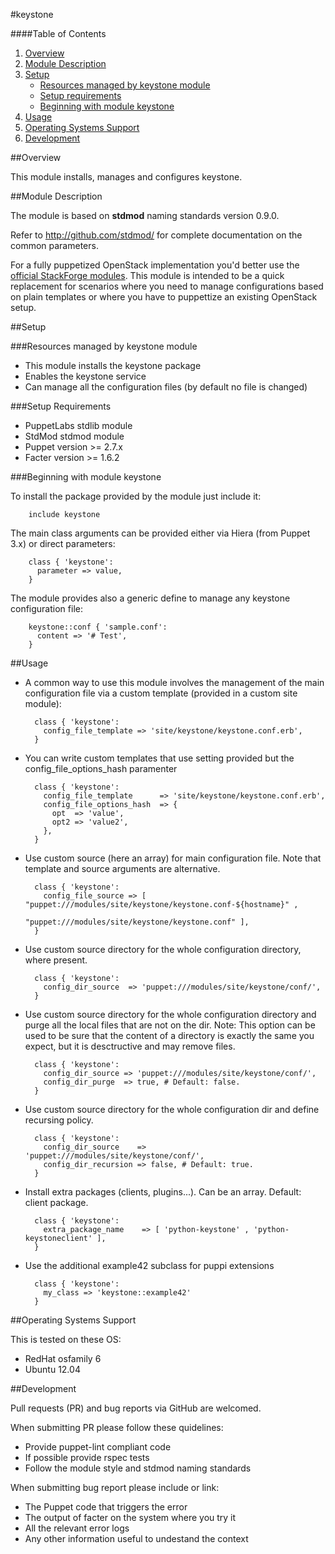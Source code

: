 #keystone

####Table of Contents

1. [Overview](#overview)
2. [Module Description](#module-description)
3. [Setup](#setup)
    * [Resources managed by keystone module](#resources-managed-by-keystone-module)
    * [Setup requirements](#setup-requirements)
    * [Beginning with module keystone](#beginning-with-module-keystone)
4. [Usage](#usage)
5. [Operating Systems Support](#operating-systems-support)
6. [Development](#development)

##Overview

This module installs, manages and configures keystone.

##Module Description

The module is based on **stdmod** naming standards version 0.9.0.

Refer to http://github.com/stdmod/ for complete documentation on the common parameters.

For a fully puppetized OpenStack implementation you'd better use the [official StackForge modules](https://github.com/stackforge/puppet-openstack).
This module is intended to be a quick replacement for scenarios where you need to manage configurations based on plain templates or where you have to puppettize an existing OpenStack setup.

##Setup

###Resources managed by keystone module
* This module installs the keystone package
* Enables the keystone service
* Can manage all the configuration files (by default no file is changed)

###Setup Requirements
* PuppetLabs stdlib module
* StdMod stdmod module
* Puppet version >= 2.7.x
* Facter version >= 1.6.2

###Beginning with module keystone

To install the package provided by the module just include it:

        include keystone

The main class arguments can be provided either via Hiera (from Puppet 3.x) or direct parameters:

        class { 'keystone':
          parameter => value,
        }

The module provides also a generic define to manage any keystone configuration file:

        keystone::conf { 'sample.conf':
          content => '# Test',
        }


##Usage

* A common way to use this module involves the management of the main configuration file via a custom template (provided in a custom site module):

        class { 'keystone':
          config_file_template => 'site/keystone/keystone.conf.erb',
        }

* You can write custom templates that use setting provided but the config_file_options_hash paramenter

        class { 'keystone':
          config_file_template      => 'site/keystone/keystone.conf.erb',
          config_file_options_hash  => {
            opt  => 'value',
            opt2 => 'value2',
          },
        }

* Use custom source (here an array) for main configuration file. Note that template and source arguments are alternative.

        class { 'keystone':
          config_file_source => [ "puppet:///modules/site/keystone/keystone.conf-${hostname}" ,
                                  "puppet:///modules/site/keystone/keystone.conf" ],
        }


* Use custom source directory for the whole configuration directory, where present.

        class { 'keystone':
          config_dir_source  => 'puppet:///modules/site/keystone/conf/',
        }

* Use custom source directory for the whole configuration directory and purge all the local files that are not on the dir.
  Note: This option can be used to be sure that the content of a directory is exactly the same you expect, but it is desctructive and may remove files.

        class { 'keystone':
          config_dir_source => 'puppet:///modules/site/keystone/conf/',
          config_dir_purge  => true, # Default: false.
        }

* Use custom source directory for the whole configuration dir and define recursing policy.

        class { 'keystone':
          config_dir_source    => 'puppet:///modules/site/keystone/conf/',
          config_dir_recursion => false, # Default: true.
        }


* Install extra packages (clients, plugins...). Can be an array. Default: client package.

        class { 'keystone':
          extra_package_name    => [ 'python-keystone' , 'python-keystoneclient' ],
        }


* Use the additional example42 subclass for puppi extensions

        class { 'keystone':
          my_class => 'keystone::example42'
        }


##Operating Systems Support

This is tested on these OS:
- RedHat osfamily 6
- Ubuntu 12.04


##Development

Pull requests (PR) and bug reports via GitHub are welcomed.

When submitting PR please follow these quidelines:
- Provide puppet-lint compliant code
- If possible provide rspec tests
- Follow the module style and stdmod naming standards

When submitting bug report please include or link:
- The Puppet code that triggers the error
- The output of facter on the system where you try it
- All the relevant error logs
- Any other information useful to undestand the context
